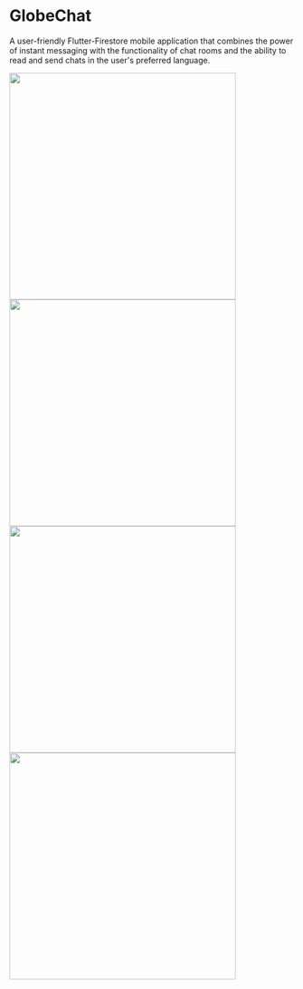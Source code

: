 # GlobeChat

A user-friendly Flutter-Firestore mobile application that combines the power of instant messaging with the functionality of chat rooms and the ability to read and send chats in the user's preferred language.

<img src="https://github.com/thebigjoe29/GlobeChat/assets/99957540/f69c1bda-5ee6-4032-bbc7-d1be438518fb" height=400>
<img src="https://github.com/thebigjoe29/GlobeChat/assets/99957540/0146a186-423e-4891-ab26-85ad84fa3999" height=400>
<img src="https://github.com/thebigjoe29/GlobeChat/assets/99957540/4f6ad914-9d73-40dd-8fc9-5611e0301cc9" height=400>
<img src="https://github.com/thebigjoe29/GlobeChat/assets/99957540/e00ca171-da74-4465-9b11-8a1ea84547a6" height=400>



